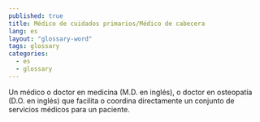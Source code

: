 ```yaml
---
published: true
title: Médico de cuidados primarios/Médico de cabecera
lang: es
layout: "glossary-word"
tags: glossary
categories:
  - es
  - glossary
---
```


Un médico o doctor en medicina (M.D. en inglés), o doctor en osteopatía (D.O. en inglés) que facilita o coordina directamente un conjunto de servicios médicos para un paciente.
